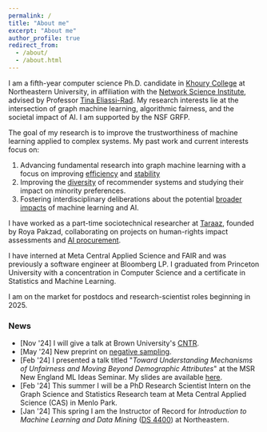 ```yaml
---
permalink: /
title: "About me"
excerpt: "About me"
author_profile: true
redirect_from: 
  - /about/
  - /about.html
---
```


I am a fifth-year computer science Ph.D. candidate in [Khoury College](https://www.khoury.northeastern.edu/) at Northeastern University, in affiliation with the [Network Science Institute](https://www.networkscienceinstitute.org/), advised by Professor [Tina Eliassi-Rad](http://eliassi.org/). 
My research interests lie at the intersection of graph machine learning, algorithmic fairness, and the societal impact of AI. I am supported by the NSF GRFP.

The goal of my research is to improve the trustworthiness of machine learning applied to complex systems. My past work and current interests focus on: 
1. Advancing fundamental research into graph machine learning with a focus on improving [efficiency](https://arxiv.org/abs/2405.00172) and [stability](https://dliu18.github.io/files/papers/stable/stable-Main-SDM-23.pdf) 
2. Improving the [diversity](https://arxiv.org/abs/2310.09687) of recommender systems and studying their impact on minority preferences.
3. Fostering interdisciplinary deliberations about the potential [broader impacts](https://dl.acm.org/doi/10.1145/3514094.3534155) of machine learning and AI. 

I have worked as a part-time sociotechnical researcher at [Taraaz](https://taraazresearch.org/), founded by Roya Pakzad, collaborating on projects on human-rights impact assessments and [AI procurement](https://www.fordfoundation.org/work/learning/research-reports/a-guiding-framework-to-vetting-public-sector-technology-vendors/).

I have interned at Meta Central Applied Science and FAIR and was previously a software engineer at Bloomberg LP. I graduated from Princeton University with a concentration in Computer Science and a certificate in Statistics and Machine Learning.  

I am on the market for postdocs and research-scientist roles beginning in 2025.

### News

* [Nov '24] I will give a talk at Brown University's [CNTR](https://cntr.brown.edu/).
* [May '24] New preprint on [negative sampling](https://arxiv.org/abs/2405.00172).
* [Feb '24] I presented a talk titled "_Toward Understanding Mechanisms of Unfairness and Moving Beyond Demographic Attributes_" at the MSR New England ML Ideas Seminar. My slides are available [here](/files/talks/MSR-NE-ML-Ideas.pdf).
* [Feb '24] This summer I will be a PhD Research Scientist Intern on the Graph Science and Statistics Research team at Meta Central Applied Science (CAS) in Menlo Park.
* [Jan '24] This spring I am the Instructor of Record for _Introduction to Machine Learning and Data Mining_ ([DS 4400](/teaching/ds4400spr24)) at Northeastern. 